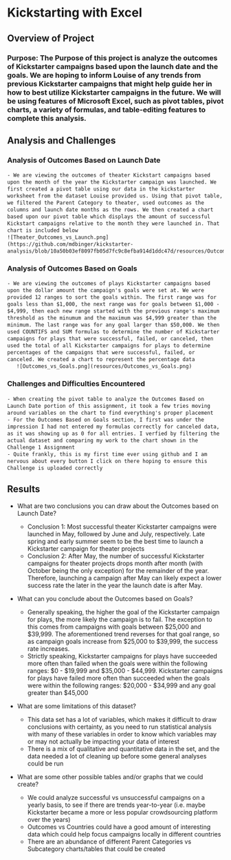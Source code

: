 # Kickstarting with Excel

## Overview of Project

### Purpose: The Purpose of this project is analyze the outcomes of Kickstarter campaigns based upon the launch date and the goals. We are hoping to inform Louise of any trends from previous Kickstarter campaigns that might help guide her in how to best utilize Kickstarter campaigns in the future. We will be using features of Microsoft Excel, such as pivot tables, pivot charts, a variety of formulas, and table-editing features to complete this analysis.

## Analysis and Challenges

### Analysis of Outcomes Based on Launch Date
    - We are viewing the outcomes of theater Kickstart campaigns based upon the month of the year the Kickstarter campaign was launched. We first created a pivot table using our data in the kickstarter worksheet from the dataset Louise provided us. Using that pivot table, we filtered the Parent Category to theater, used outcomes as the columns and launch date months as the rows. We then created a chart based upon our pivot table which displays the amount of successful Kickstart campaigns relative to the month they were launched in. That chart is included below
    ![Theater_Outcomes_vs_Launch.png](https://github.com/mdbinger/kickstarter-analysis/blob/10a50b03ef8097fb05d7fc9c8efba914d1ddc47d/resources/Outcomes_vs_Goals.png)

### Analysis of Outcomes Based on Goals
    - We are viewing the outcomes of plays Kickstarter campaigns based upon the dollar amount the campaign's goals were set at. We were provided 12 ranges to sort the goals within. The first range was for goals less than $1,000, the next range was for goals between $1,000 - $4,999, then each new range started with the previous range's maximum threshold as the minumum and the maximum was $4,999 greater than the minimum. The last range was for any goal larger than $50,000. We then used COUNTIFS and SUM formulas to determine the number of Kickstarter campaigns for plays that were successful, failed, or canceled, then used the total of all Kickstarter campaigns for plays to determine percentages of the campaigns that were successful, failed, or canceled. We created a chart to represent the percentage data
       ![Outcomes_vs_Goals.png](resources/Outcomes_vs_Goals.png)

### Challenges and Difficulties Encountered
    - When creating the pivot table to analyze the Outcomes Based on Launch Date portion of this assignment, it took a few tries moving around variables on the chart to find everything's proper placement
    - For the Outcomes Based on Goals section, I first was under the impression I had not entered my formulas correctly for canceled data, as it was showing up as 0 for all entries. I verfied by filtering the actual dataset and comparing my work to the chart shown in the Challenge 1 Assignment
    - Quite frankly, this is my first time ever using github and I am nervous about every button I click on there hoping to ensure this Challenge is uploaded correctly

## Results

- What are two conclusions you can draw about the Outcomes based on Launch Date?
    - Conclusion 1: Most successful theater Kickstarter campaigns were launched in May, followed by June and July, respectively. Late spring and early summer seem to be the best time to launch a Kickstarter campaign for theater projects
    - Conclusion 2: After May, the number of successful Kickstarter campaigns for theater projects drops month after month (with October being the only exception) for the remainder of the year. Therefore, launching a campaign after May can likely expect a lower success rate the later in the year the launch date is after May.

- What can you conclude about the Outcomes based on Goals?
    - Generally speaking, the higher the goal of the Kickstarter campaign for plays, the more likely the campaign is to fail. The exception to this comes from campaigns with goals between $25,000 and $39,999. The aforementioned trend reverses for that goal range, so as campaign goals increase from $25,000 to $39,999, the success rate increases.
    - Strictly speaking, Kickstarter campaigns for plays have succeeded more often than failed when the goals were within the following ranges: $0 - $19,999 and $35,000 - $44,999. Kickstarter campaigns for plays have failed more often than succeeded when the goals were within the following ranges: $20,000 - $34,999 and any goal greater than $45,000 

- What are some limitations of this dataset?
    - This data set has a lot of variables, which makes it difficult to draw conclusions with certainty, as you need to run statistical analysis with many of these variables in order to know which variables may or may not actually be impacting your data of interest
    - There is a mix of qualitative and quantitative data in the set, and the data needed a lot of cleaning up before some general analyses could be run

- What are some other possible tables and/or graphs that we could create?
    - We could analyze successful vs unsuccessful campaigns on a yearly basis, to see if there are trends year-to-year (i.e. maybe Kickstarter became a more or less popular crowdsourcing platform over the years)
    - Outcomes vs Countries could have a good amount of interesting data which could help focus campaigns locally in different countries
    - There are an abundance of different Parent Categories vs Subcategory charts/tables that could be created
